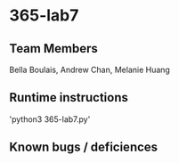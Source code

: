 # 365-lab7

## Team Members
Bella Boulais, Andrew Chan, Melanie Huang

## Runtime instructions
'python3 365-lab7.py'

## Known bugs / deficiences

